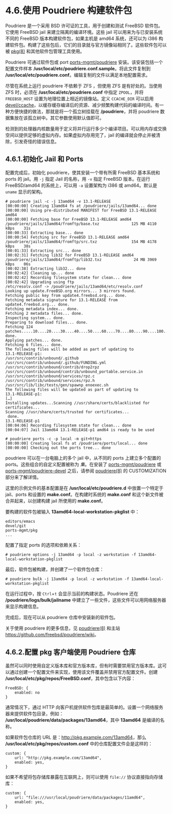 # 4.6.使用 Poudriere 构建软件包

Poudriere 是一个采用 BSD 许可证的工具，用于创建和测试 FreeBSD 软件包。它使用 FreeBSD jail 来建立隔离的编译环境。这些 jail 可以用来为与已安装系统不同的 FreeBSD 版本构建软件包，如果主机是 amd64 系统，还可以为 i386 构建软件包。构建了这些包后，它们的目录就与官方镜像站相同了。这些软件包可以被 [pkg(8)](https://www.freebsd.org/cgi/man.cgi?query=pkg&sektion=8&format=html) 和其他软件包管理工具使用。

Poudriere 可通过软件包或 port [ports-mgmt/poudriere](https://cgit.freebsd.org/ports/tree/ports-mgmt/poudriere/pkg-descr) 安装。该安装包括一个配置文件样本 **/usr/local/etc/poudriere.conf.sample**。将此文件复制到 **/usr/local/etc/poudriere.conf**。编辑复制的文件以满足本地配置需求。

尽管在系统上运行 poudriere 不依赖于 ZFS ，但使用 ZFS 是有好处的。当使用 ZFS 时，必须在 **/usr/local/etc/poudriere.conf** 中指定 `ZPOOL`，并将 `FREEBSD_HOST` 设置为地理位置上相近的镜像站。定义 `CCACHE_DIR` 可以启用 [devel/ccache](https://cgit.freebsd.org/ports/tree/devel/ccache/pkg-descr)，以缓存缓存编译后的资源、减少频繁构建代码的编译时间。有一种方便快捷的做法，那就是将一个孤立树挂载在 **/poudriere**，并将 poudriere 数据集放在该孤立树中。其它参数使用默认值即可。

检测到的处理器内核数量用于定义将并行运行多少个编译项目。可以用内存或交换空间以提供足够的虚拟内存。如果虚拟内存用完了，jail 的编译就会停止并被清除，引发奇怪的错误信息。

## 4.6.1.初始化 Jail 和 Ports

配置完成后，初始化 poudriere，使其安装一个带有所需 FreeBSD 基本系统和 ports 的 jail。用 `-j` 指定 Jail 的名称，用 `-v` 指定 FreeBSD 版本。在运行 FreeBSD/amd64 的系统上，可以用 `-a` 设置架构为 i386 或 amd64。默认是 `uname` 显示的架构。

```shell
# poudriere jail -c -j 13amd64 -v 13.1-RELEASE
[00:00:00] Creating 13amd64 fs at /poudriere/jails/13amd64... done
[00:00:00] Using pre-distributed MANIFEST for FreeBSD 13.1-RELEASE amd64
[00:00:00] Fetching base for FreeBSD 13.1-RELEASE amd64
/poudriere/jails/13amd64/fromftp/base.txz              125 MB 4110 kBps    31s
[00:00:33] Extracting base... done
[00:00:54] Fetching src for FreeBSD 13.1-RELEASE amd64
/poudriere/jails/13amd64/fromftp/src.txz               154 MB 4178 kBps    38s
[00:01:33] Extracting src... done
[00:02:31] Fetching lib32 for FreeBSD 13.1-RELEASE amd64
/poudriere/jails/13amd64/fromftp/lib32.txz              24 MB 3969 kBps    06s
[00:02:38] Extracting lib32... done
[00:02:42] Cleaning up... done
[00:02:42] Recording filesystem state for clean... done
[00:02:42] Upgrading using ftp
/etc/resolv.conf -> /poudriere/jails/13amd64/etc/resolv.conf
Looking up update.FreeBSD.org mirrors... 3 mirrors found.
Fetching public key from update4.freebsd.org... done.
Fetching metadata signature for 13.1-RELEASE from update4.freebsd.org... done.
Fetching metadata index... done.
Fetching 2 metadata files... done.
Inspecting system... done.
Preparing to download files... done.
Fetching 124 patches.....10....20....30....40....50....60....70....80....90....100....110....120.. done.
Applying patches... done.
Fetching 6 files... done.
The following files will be added as part of updating to
13.1-RELEASE-p1:
/usr/src/contrib/unbound/.github
/usr/src/contrib/unbound/.github/FUNDING.yml
/usr/src/contrib/unbound/contrib/drop2rpz
/usr/src/contrib/unbound/contrib/unbound_portable.service.in
/usr/src/contrib/unbound/services/rpz.c
/usr/src/contrib/unbound/services/rpz.h
/usr/src/lib/libc/tests/gen/spawnp_enoexec.sh
The following files will be updated as part of updating to
13.1-RELEASE-p1:
[…]
Installing updates...Scanning //usr/share/certs/blacklisted for certificates...
Scanning //usr/share/certs/trusted for certificates...
 done.
13.1-RELEASE-p1
[00:04:06] Recording filesystem state for clean... done
[00:04:07] Jail 13amd64 13.1-RELEASE-p1 amd64 is ready to be used
```

```shell
# poudriere ports -c -p local -m git+https
[00:00:00] Creating local fs at /poudriere/ports/local... done
[00:00:00] Checking out the ports tree... done
```

poudriere 可以在一台电脑上的多个 jail 中，从不同的 ports 上建立多个配置的 ports。这些组合的自定义配置被称为 _集_。在安装了 [ports-mgmt/poudriere](https://cgit.freebsd.org/ports/tree/ports-mgmt/poudriere/pkg-descr) 或 [ports-mgmt/poudriere-devel](https://cgit.freebsd.org/ports/tree/ports-mgmt/poudriere-devel/pkg-descr) 之后，请参阅 [poudriere(8)](https://www.freebsd.org/cgi/man.cgi?query=poudriere&sektion=8&format=html) 的 CUSTOMIZATION 部分来了解详情。

这里的示例文件的基本配置是在 **/usr/local/etc/poudriere.d** 中放置一个特定于 jail、ports 和设置的 **make.conf**。在构建时系统的 **make.conf** 和这个新文件被合并起来，以创建构建 jail 所使用的 **make.conf**。

要构建的软件包被输入 **13amd64-local-workstation-pkglist** 中：

```shell
editors/emacs
devel/git
ports-mgmt/pkg
...
```

配置了指定 ports 的选项和依赖关系：

```shell
# poudriere options -j 13amd64 -p local -z workstation -f 13amd64-local-workstation-pkglist
```

最后，软件包被构建，并创建了一个软件包仓库：

```shell
# poudriere bulk -j 13amd64 -p local -z workstation -f 13amd64-local-workstation-pkglist
```

在运行过程中，按 `Ctrl`+`t` 会显示当前的构建状态。Poudriere 还在 **/poudriere/logs/bulk/jailname** 中建立了一些文件，这些文件可以用网络服务器来显示构建信息。

完成后，现在可以从 poudriere 仓库中安装新的软件包。

关于使用 poudriere 的更多信息，见 [poudriere(8)](https://www.freebsd.org/cgi/man.cgi?query=poudriere&sektion=8&format=html) 和主站 <https://github.com/freebsd/poudriere/wiki>。

## 4.6.2.配置 pkg 客户端使用 Poudriere 仓库

虽然可以同时使用自定义版本库和官方版本库，但有时需要禁用官方版本库。这可以通过创建一个配置文件来实现，使用该文件覆盖并禁用官方配置文件。创建 **/usr/local/etc/pkg/repos/FreeBSD.conf**，其中包含以下内容：

```shell
FreeBSD: {
	enabled: no
}
```

通常情况下，通过 HTTP 向客户机提供软件包库是最简单的。设置一个网络服务器来提供软件包目录，例如： **/usr/local/poudriere/data/packages/13amd64**，其中 **13amd64** 是编译的名称。

如果软件包仓库的 URL 是：<http://pkg.example.com/13amd64>，那么 **/usr/local/etc/pkg/repos/custom.conf** 中的仓库配置文件会是这样的：

```shell
custom: {
	url: "http://pkg.example.com/13amd64",
	enabled: yes,
}
```

如果不希望将包存储库暴露在互联网上，则可以使用 `file://` 协议直接指向存储库：

```shell
custom: {
	url: "file:///usr/local/poudriere/data/packages/11amd64",
	enabled: yes,
}
```
